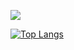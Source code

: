 ![](https://github-readme-stats.vercel.app/api?username=ZJG0&color=yellowgreen)

[![Top Langs](https://github-readme-stats.vercel.app/api/top-langs/?username=ZJG0&layout=compact)](https://github.com/ZJG0/github-readme-stats)
